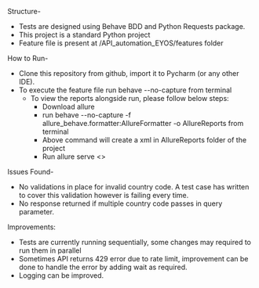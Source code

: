 Structure-

- Tests are designed using Behave BDD and Python Requests package.
- This project is a standard Python project
- Feature file is present at /API_automation_EYOS/features folder

How to Run- 

- Clone this repository from github, import it to Pycharm (or any other IDE).
- To execute the feature file run  behave --no-capture from terminal
  - To view the reports alongside run, please follow below steps:
    - Download allure
    - run behave --no-capture -f allure_behave.formatter:AllureFormatter -o AllureReports from terminal
    - Above command will create a xml in AllureReports folder of the project
    - Run allure serve <<path of xml>>

Issues Found-

- No validations in place for invalid country code. A test case has written to cover this validation however is failing every time.
- No response returned if multiple country code passes in query parameter.

Improvements:

- Tests are currently running sequentially, some changes may required to run them in parallel
- Sometimes API returns 429 error due to rate limit, improvement can be done to handle the error by adding wait as required.
- Logging can be improved.


